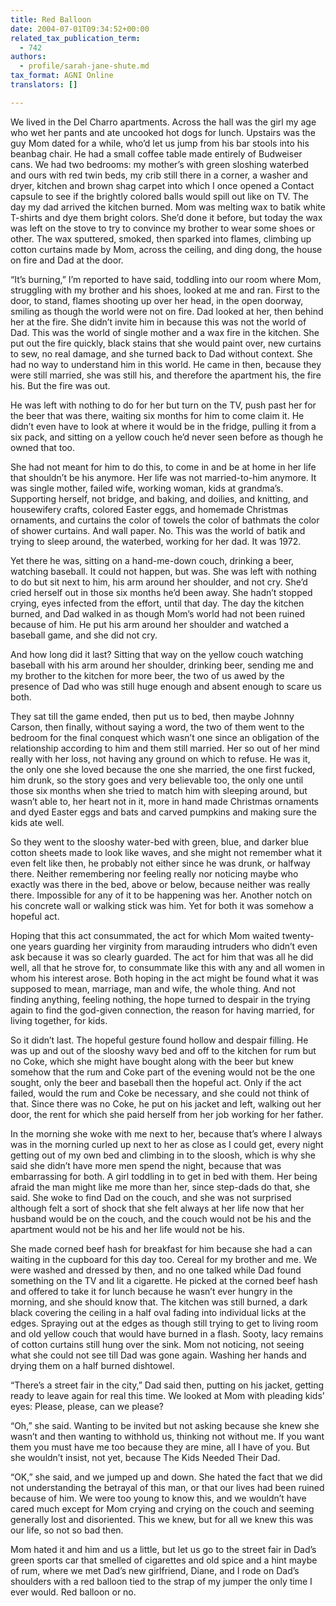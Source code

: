 ```yaml
---
title: Red Balloon
date: 2004-07-01T09:34:52+00:00
related_tax_publication_term:
  - 742
authors:
  - profile/sarah-jane-shute.md
tax_format: AGNI Online
translators: []

---
```

We lived in the Del Charro apartments. Across the hall was the girl my age who wet her pants and ate uncooked hot dogs for lunch. Upstairs was the guy Mom dated for a while, who’d let us jump from his bar stools into his beanbag chair. He had a small coffee table made entirely of Budweiser cans. We had two bedrooms: my mother’s with green sloshing waterbed and ours with red twin beds, my crib still there in a corner, a washer and dryer, kitchen and brown shag carpet into which I once opened a Contact capsule to see if the brightly colored balls would spill out like on TV. The day my dad arrived the kitchen burned. Mom was melting wax to batik white T-shirts and dye them bright colors. She’d done it before, but today the wax was left on the stove to try to convince my brother to wear some shoes or other. The wax sputtered, smoked, then sparked into flames, climbing up cotton curtains made by Mom, across the ceiling, and ding dong, the house on fire and Dad at the door.

“It’s burning,” I’m reported to have said, toddling into our room where Mom, struggling with my brother and his shoes, looked at me and ran. First to the door, to stand, flames shooting up over her head, in the open doorway, smiling as though the world were not on fire. Dad looked at her, then behind her at the fire. She didn’t invite him in because this was not the world of Dad. This was the world of single mother and a wax fire in the kitchen. She put out the fire quickly, black stains that she would paint over, new curtains to sew, no real damage, and she turned back to Dad without context. She had no way to understand him in this world. He came in then, because they were still married, she was still his, and therefore the apartment his, the fire his. But the fire was out.

He was left with nothing to do for her but turn on the TV, push past her for the beer that was there, waiting six months for him to come claim it. He didn’t even have to look at where it would be in the fridge, pulling it from a six pack, and sitting on a yellow couch he’d never seen before as though he owned that too.

She had not meant for him to do this, to come in and be at home in her life that shouldn’t be his anymore. Her life was not married-to-him anymore. It was single mother, failed wife, working woman, kids at grandma’s. Supporting herself, not bridge, and baking, and doilies, and knitting, and housewifery crafts, colored Easter eggs, and homemade Christmas ornaments, and curtains the color of towels the color of bathmats the color of shower curtains. And wall paper. No. This was the world of batik and trying to sleep around, the waterbed, working for her dad. It was 1972.

Yet there he was, sitting on a hand-me-down couch, drinking a beer, watching baseball. It could not happen, but was. She was left with nothing to do but sit next to him, his arm around her shoulder, and not cry. She’d cried herself out in those six months he’d been away. She hadn’t stopped crying, eyes infected from the effort, until that day. The day the kitchen burned, and Dad walked in as though Mom’s world had not been ruined because of him. He put his arm around her shoulder and watched a baseball game, and she did not cry.

And how long did it last? Sitting that way on the yellow couch watching baseball with his arm around her shoulder, drinking beer, sending me and my brother to the kitchen for more beer, the two of us awed by the presence of Dad who was still huge enough and absent enough to scare us both.

They sat till the game ended, then put us to bed, then maybe Johnny Carson, then finally, without saying a word, the two of them went to the bedroom for the final conquest which wasn’t one since an obligation of the relationship according to him and them still married. Her so out of her mind really with her loss, not having any ground on which to refuse. He was it, the only one she loved because the one she married, the one first fucked, him drunk, so the story goes and very believable too, the only one until those six months when she tried to match him with sleeping around, but wasn’t able to, her heart not in it, more in hand made Christmas ornaments and dyed Easter eggs and bats and carved pumpkins and making sure the kids ate well.

So they went to the slooshy water-bed with green, blue, and darker blue cotton sheets made to look like waves, and she might not remember what it even felt like then, he probably not either since he was drunk, or halfway there. Neither remembering nor feeling really nor noticing maybe who exactly was there in the bed, above or below, because neither was really there. Impossible for any of it to be happening was her. Another notch on his concrete wall or walking stick was him. Yet for both it was somehow a hopeful act.

Hoping that this act consummated, the act for which Mom waited twenty-one years guarding her virginity from marauding intruders who didn’t even ask because it was so clearly guarded. The act for him that was all he did well, all that he strove for, to consummate like this with any and all women in whom his interest arose. Both hoping in the act might be found what it was supposed to mean, marriage, man and wife, the whole thing. And not finding anything, feeling nothing, the hope turned to despair in the trying again to find the god-given connection, the reason for having married, for living together, for kids.

So it didn’t last. The hopeful gesture found hollow and despair filling. He was up and out of the slooshy wavy bed and off to the kitchen for rum but no Coke, which she might have bought along with the beer but knew somehow that the rum and Coke part of the evening would not be the one sought, only the beer and baseball then the hopeful act. Only if the act failed, would the rum and Coke be necessary, and she could not think of that. Since there was no Coke, he put on his jacket and left, walking out her door, the rent for which she paid herself from her job working for her father.

In the morning she woke with me next to her, because that’s where I always was in the morning curled up next to her as close as I could get, every night getting out of my own bed and climbing in to the sloosh, which is why she said she didn’t have more men spend the night, because that was embarrassing for both. A girl toddling in to get in bed with them. Her being afraid the man might like me more than her, since step-dads do that, she said. She woke to find Dad on the couch, and she was not surprised although felt a sort of shock that she felt always at her life now that her husband would be on the couch, and the couch would not be his and the apartment would not be his and her life would not be his.

She made corned beef hash for breakfast for him because she had a can waiting in the cupboard for this day too. Cereal for my brother and me. We were washed and dressed by then, and no one talked while Dad found something on the TV and lit a cigarette. He picked at the corned beef hash and offered to take it for lunch because he wasn’t ever hungry in the morning, and she should know that. The kitchen was still burned, a dark black covering the ceiling in a half oval fading into individual licks at the edges. Spraying out at the edges as though still trying to get to living room and old yellow couch that would have burned in a flash. Sooty, lacy remains of cotton curtains still hung over the sink. Mom not noticing, not seeing what she could not see till Dad was gone again. Washing her hands and drying them on a half burned dishtowel.

“There’s a street fair in the city,” Dad said then, putting on his jacket, getting ready to leave again for real this time. We looked at Mom with pleading kids’ eyes: Please, please, can we please?

“Oh,” she said. Wanting to be invited but not asking because she knew she wasn’t and then wanting to withhold us, thinking not without me. If you want them you must have me too because they are mine, all I have of you. But she wouldn’t insist, not yet, because The Kids Needed Their Dad.

“OK,” she said, and we jumped up and down. She hated the fact that we did not understanding the betrayal of this man, or that our lives had been ruined because of him. We were too young to know this, and we wouldn’t have cared much except for Mom crying and crying on the couch and seeming generally lost and disoriented. This we knew, but for all we knew this was our life, so not so bad then.

Mom hated it and him and us a little, but let us go to the street fair in Dad’s green sports car that smelled of cigarettes and old spice and a hint maybe of rum, where we met Dad’s new girlfriend, Diane, and I rode on Dad’s shoulders with a red balloon tied to the strap of my jumper the only time I ever would. Red balloon or no.